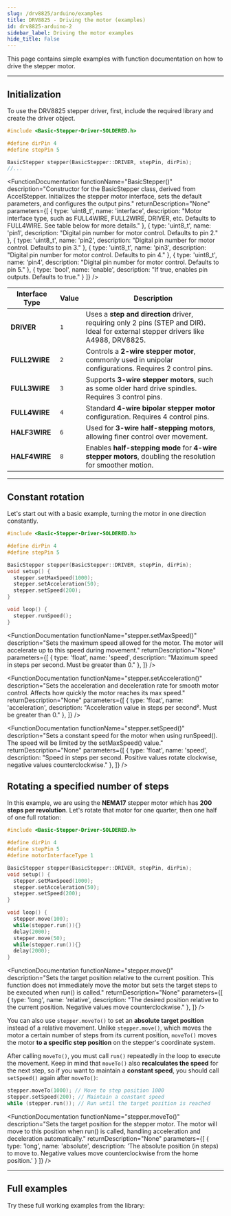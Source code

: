 ```yaml
---
slug: /drv8825/arduino/examples 
title: DRV8825 - Driving the motor (examples)
id: drv8825-arduino-2 
sidebar_label: Driving the motor examples
hide_title: False
---
```


This page contains simple examples with function documentation on how to drive the stepper motor.

---

## Initialization
To use the DRV8825 stepper driver, first, include the required library and create the driver object.
```cpp
#include <Basic-Stepper-Driver-SOLDERED.h>

#define dirPin 4
#define stepPin 5

BasicStepper stepper(BasicStepper::DRIVER, stepPin, dirPin);
//...
```
<FunctionDocumentation
  functionName="BasicStepper()"
  description="Constructor for the BasicStepper class, derived from AccelStepper. Initializes the stepper motor interface, sets the default parameters, and configures the output pins."
  returnDescription="None"
  parameters={[ 
    { type: 'uint8_t', name: 'interface', description: "Motor interface type, such as FULL4WIRE, FULL2WIRE, DRIVER, etc. Defaults to FULL4WIRE. See table below for more details." },
    { type: 'uint8_t', name: 'pin1', description: "Digital pin number for motor control. Defaults to pin 2." },
    { type: 'uint8_t', name: 'pin2', description: "Digital pin number for motor control. Defaults to pin 3." },
    { type: 'uint8_t', name: 'pin3', description: "Digital pin number for motor control. Defaults to pin 4." },
    { type: 'uint8_t', name: 'pin4', description: "Digital pin number for motor control. Defaults to pin 5." },
    { type: 'bool', name: 'enable', description: "If true, enables pin outputs. Defaults to true." }
  ]}
/>

| Interface Type             | Value | Description |
|---------------------------|-------|-------------|
| **DRIVER**                | `1`   | Uses a **step and direction** driver, requiring only 2 pins (STEP and DIR). Ideal for external stepper drivers like A4988, DRV8825. |
| **FULL2WIRE**             | `2`   | Controls a **2-wire stepper motor**, commonly used in unipolar configurations. Requires 2 control pins. |
| **FULL3WIRE**             | `3`   | Supports **3-wire stepper motors**, such as some older hard drive spindles. Requires 3 control pins. |
| **FULL4WIRE**             | `4`   | Standard **4-wire bipolar stepper motor** configuration. Requires 4 control pins. |
| **HALF3WIRE**             | `6`   | Used for **3-wire half-stepping motors**, allowing finer control over movement. |
| **HALF4WIRE**             | `8`   | Enables **half-stepping mode** for **4-wire stepper motors**, doubling the resolution for smoother motion. |

---

## Constant rotation
Let's start out with a basic example, turning the motor in one direction constantly.

```cpp
#include <Basic-Stepper-Driver-SOLDERED.h>

#define dirPin 4
#define stepPin 5

BasicStepper stepper(BasicStepper::DRIVER, stepPin, dirPin);
void setup() {
  stepper.setMaxSpeed(1000);
  stepper.setAcceleration(50);
  stepper.setSpeed(200);
}

void loop() {
  stepper.runSpeed();
}
```
<FunctionDocumentation
  functionName="stepper.setMaxSpeed()"
  description="Sets the maximum speed allowed for the motor. The motor will accelerate up to this speed during movement."
  returnDescription="None"
  parameters={[ 
    { type: 'float', name: 'speed', description: "Maximum speed in steps per second. Must be greater than 0." },
  ]}
/>

<FunctionDocumentation
  functionName="stepper.setAcceleration()"
  description="Sets the acceleration and deceleration rate for smooth motor control. Affects how quickly the motor reaches its max speed."
  returnDescription="None"
  parameters={[ 
    { type: 'float', name: 'acceleration', description: "Acceleration value in steps per second². Must be greater than 0." },
  ]}
/>

<FunctionDocumentation
  functionName="stepper.setSpeed()"
  description="Sets a constant speed for the motor when using runSpeed(). The speed will be limited by the setMaxSpeed() value."
  returnDescription="None"
  parameters={[ 
    { type: 'float', name: 'speed', description: "Speed in steps per second. Positive values rotate clockwise, negative values counterclockwise." },
  ]}
/>

<FunctionDocumentation
  functionName="stepper.runSpeed()"
  description="Moves the stepper motor at a constant speed based on the last setSpeed() value. This function must be called repeatedly in the loop for continuous motion."
  returnDescription="Returns true if the motor was stepped."
  parameters={[]}
/>
<CenteredImage src="/img/drv8825/stepper_constant_speed.gif" alt="Stepper moving at a constant speed " caption="Stepper moving at a constant speed" width="950px" />
---

## Rotating a specified number of steps

In this example, we are using the **NEMA17** stepper motor which has **200 steps per revolution**. Let's rotate that motor for one quarter, then one half of one full rotation:

```cpp
#include <Basic-Stepper-Driver-SOLDERED.h>

#define dirPin 4
#define stepPin 5
#define motorInterfaceType 1

BasicStepper stepper(BasicStepper::DRIVER, stepPin, dirPin);
void setup() {
  stepper.setMaxSpeed(1000);
  stepper.setAcceleration(50);
  stepper.setSpeed(200);
}

void loop() {
  stepper.move(100);
  while(stepper.run()){}
  delay(2000);
  stepper.move(50);
  while(stepper.run()){}
  delay(2000);
}
```
<FunctionDocumentation
  functionName="stepper.move()"
  description="Sets the target position relative to the current position. This function does not immediately move the motor but sets the target steps to be executed when run() is called."
  returnDescription="None"
  parameters={[ 
    { type: 'long', name: 'relative', description: "The desired position relative to the current position. Negative values move counterclockwise." },
  ]}
/>

<FunctionDocumentation
  functionName="stepper.run()"
  description="Moves the motor towards the set target position while handling acceleration and deceleration automatically. Must be called repeatedly in the main loop for continuous operation."
  returnDescription="Returns true if the motor is still moving towards the target position."
  parameters={[]}
/>

You can also use `stepper.moveTo()` to set an **absolute target position** instead of a relative movement. Unlike `stepper.move()`, which moves the motor a certain number of steps from its current position, `moveTo()` moves the motor **to a specific step position** on the stepper's coordinate system. 

After calling `moveTo()`, you must call `run()` repeatedly in the loop to execute the movement. Keep in mind that `moveTo()` also **recalculates the speed** for the next step, so if you want to maintain a **constant speed**, you should call `setSpeed()` again after `moveTo()`:

```cpp
stepper.moveTo(1000); // Move to step position 1000
stepper.setSpeed(200); // Maintain a constant speed
while (stepper.run()); // Run until the target position is reached
```
<FunctionDocumentation
  functionName="stepper.moveTo()"
  description="Sets the target position for the stepper motor. The motor will move to this position when run() is called, handling acceleration and deceleration automatically."
  returnDescription="None"
  parameters={[ 
    { type: 'long', name: 'absolute', description: 'The absolute position (in steps) to move to. Negative values move counterclockwise from the home position.' }
  ]}
/>

<CenteredImage src="/img/drv8825/stepper_certain_steps.gif" alt="Stepper moving a specified number of steps " caption="Stepper moving a specified number of steps" width="950px" />

---

## Full examples

Try these full working examples from the library:

<QuickLink 
  title="ConstantSpeed.ino" 
  description="Run the motor at constant speed"
  url="https://github.com/SolderedElectronics/Soldered-Basic-Stepper-Driver-Arduino-Library/blob/main/examples/ConstantSpeed/ConstantSpeed.ino" 
/>

<QuickLink 
  title="Blocking.ino" 
  description="Place the motor in certain positions"
  url="https://github.com/SolderedElectronics/Soldered-Basic-Stepper-Driver-Arduino-Library/blob/main/examples/Blocking/Blocking.ino" 
/>
